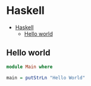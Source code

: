 # Haskell

<!--ts-->
* [Haskell](hasekll.md#haskell)
   * [Hello world](hasekll.md#hello-world)

<!-- Added by: runner, at: Mon Aug 16 11:16:25 UTC 2021 -->

<!--te-->

## Hello world
```haskell
module Main where

main = putStrLn "Hello World"
```
